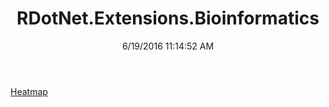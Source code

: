 ﻿---
title: RDotNet.Extensions.Bioinformatics
date: 6/19/2016 11:14:52 AM
---

[Heatmap](T-RDotNet.Extensions.Bioinformatics.Heatmap.html)
